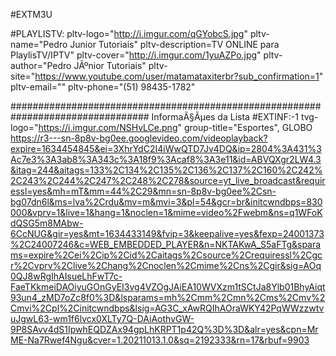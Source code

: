 #EXTM3U

#PLAYLISTV: pltv-logo="http://i.imgur.com/qGYobcS.jpg" pltv-name="Pedro Junior Tutoriais" pltv-description=TV ONLINE para PlaylisTV/IPTV" pltv-cover="http://i.imgur.com/1yuAZPo.jpg" pltv-author="Pedro JÃºnior Tutoriais" pltv-site="https://www.youtube.com/user/matamataxiterbr?sub_confirmation=1" pltv-email="" pltv-phone="(51) 98435-1782"

################################################################################# InformaÃ§Ãµes da Lista
#EXTINF:-1  tvg-logo="https://i.imgur.com/NSHvLCe.png" group-title="Esportes", GLOBO https://r3---sn-8p8v-bg0ee.googlevideo.com/videoplayback?expire=1634454845&ei=3XhrYdC2I4iWwQTD7Jv4DQ&ip=2804%3A431%3Ac7e3%3A3ab8%3A343c%3A18f9%3Acaf8%3A3e11&id=ABVQXgr2LW4.3&itag=244&aitags=133%2C134%2C135%2C136%2C137%2C160%2C242%2C243%2C244%2C247%2C248%2C278&source=yt_live_broadcast&requiressl=yes&mh=mT&mm=44%2C29&mn=sn-8p8v-bg0ee%2Csn-bg07dn6l&ms=lva%2Crdu&mv=m&mvi=3&pl=54&gcr=br&initcwndbps=830000&vprv=1&live=1&hang=1&noclen=1&mime=video%2Fwebm&ns=q1WFoKdQSG5m8MAbw-6CcNUG&gir=yes&mt=1634433149&fvip=3&keepalive=yes&fexp=24001373%2C24007246&c=WEB_EMBEDDED_PLAYER&n=NKTAKwA_S5aFTg&sparams=expire%2Cei%2Cip%2Cid%2Caitags%2Csource%2Crequiressl%2Cgcr%2Cvprv%2Clive%2Chang%2Cnoclen%2Cmime%2Cns%2Cgir&sig=AOq0QJ8wRgIhAIsueLhFwT7c-FaeTKkmeiDAOiyuGOnGyEI3vg4VZOgJAiEA10WVXzm1tSCtJa8Ylb01BhyAiqt93un4_zMD7oZc8f0%3D&lsparams=mh%2Cmm%2Cmn%2Cms%2Cmv%2Cmvi%2Cpl%2Cinitcwndbps&lsig=AG3C_xAwRQIhAOraWKY42PqWWzzwtvuJgwL63-wm1f6lvcx0XLTy7Q-DAiAothvGW-9P8SAvv4dS1IpwhEQDZAx94gpLhKRPT1p42Q%3D%3D&alr=yes&cpn=MrME-Na7Rwef4Ngu&cver=1.20211013.1.0&sq=2192333&rn=17&rbuf=9903
